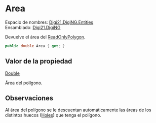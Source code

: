 # Area

Espacio de nombres: [Digi21.DigiNG.Entities](../../)  
Ensamblado: [Digi21.DigiNG](../../../)

Devuelve el área del [ReadOnlyPolygon](../).

```csharp
public double Area { get; }
```

## Valor de la propiedad

[Double](https://docs.microsoft.com/en-us/dotnet/api/system.double?view=net-5.0)

Área del polígono.

## Observaciones

Al área del polígono se le descuentan automáticamente las áreas de los distintos huecos \([Holes](holes.md)\) que tenga el polígono.




